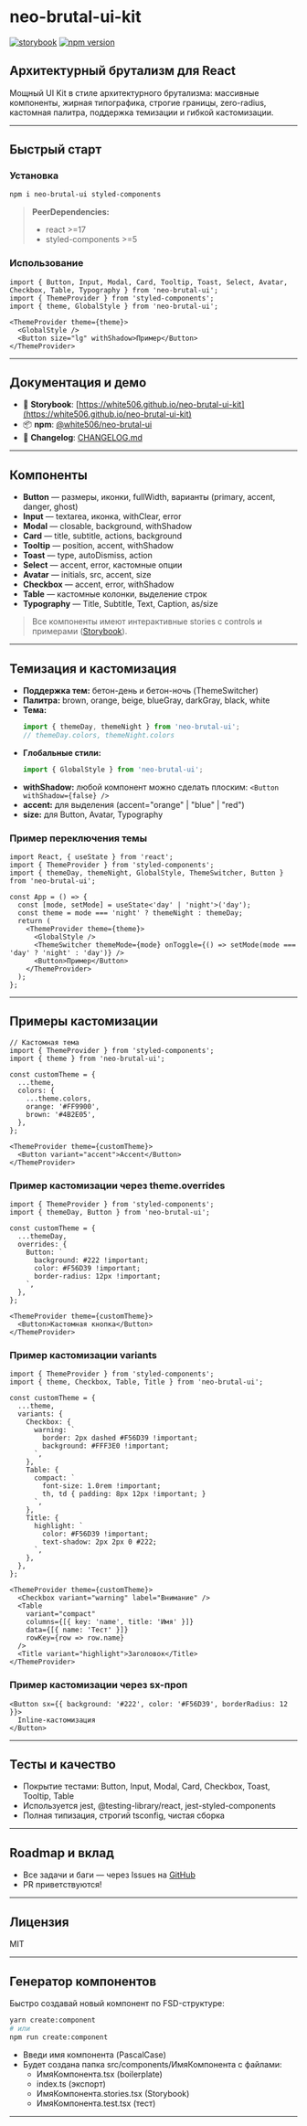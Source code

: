 # neo-brutal-ui-kit

[![storybook](https://img.shields.io/badge/storybook-online-orange)](https://white506.github.io/neo-brutal-ui-kit)
[![npm version](https://img.shields.io/npm/v/@white506/neo-brutal-ui)](https://www.npmjs.com/package/@white506/neo-brutal-ui)

## Архитектурный брутализм для React

Мощный UI Kit в стиле архитектурного брутализма: массивные компоненты, жирная типографика, строгие границы, zero-radius, кастомная палитра, поддержка темизации и гибкой кастомизации.

---

## Быстрый старт

### Установка

```bash
npm i neo-brutal-ui styled-components
```

> **PeerDependencies:**
> - react >=17
> - styled-components >=5

### Использование

```tsx
import { Button, Input, Modal, Card, Tooltip, Toast, Select, Avatar, Checkbox, Table, Typography } from 'neo-brutal-ui';
import { ThemeProvider } from 'styled-components';
import { theme, GlobalStyle } from 'neo-brutal-ui';

<ThemeProvider theme={theme}>
  <GlobalStyle />
  <Button size="lg" withShadow>Пример</Button>
</ThemeProvider>
```

---

## Документация и демо

- 📖 **Storybook**: [https://white506.github.io/neo-brutal-ui-kit](https://white506.github.io/neo-brutal-ui-kit)
- 📦 **npm**: [@white506/neo-brutal-ui](https://www.npmjs.com/package/@white506/neo-brutal-ui)
- 📝 **Changelog**: [CHANGELOG.md](./CHANGELOG.md)

---

## Компоненты

- **Button** — размеры, иконки, fullWidth, варианты (primary, accent, danger, ghost)
- **Input** — textarea, иконка, withClear, error
- **Modal** — closable, background, withShadow
- **Card** — title, subtitle, actions, background
- **Tooltip** — position, accent, withShadow
- **Toast** — type, autoDismiss, action
- **Select** — accent, error, кастомные опции
- **Avatar** — initials, src, accent, size
- **Checkbox** — accent, error, withShadow
- **Table** — кастомные колонки, выделение строк
- **Typography** — Title, Subtitle, Text, Caption, as/size

> Все компоненты имеют интерактивные stories с controls и примерами ([Storybook](https://white506.github.io/neo-brutal-ui-kit)).

---

## Темизация и кастомизация

- **Поддержка тем:** бетон-день и бетон-ночь (ThemeSwitcher)
- **Палитра:** brown, orange, beige, blueGray, darkGray, black, white
- **Тема:**
  ```ts
  import { themeDay, themeNight } from 'neo-brutal-ui';
  // themeDay.colors, themeNight.colors
  ```
- **Глобальные стили:**
  ```ts
  import { GlobalStyle } from 'neo-brutal-ui';
  ```
- **withShadow:** любой компонент можно сделать плоским: `<Button withShadow={false} />`
- **accent:** для выделения (accent="orange" | "blue" | "red")
- **size:** для Button, Avatar, Typography

### Пример переключения темы

```tsx
import React, { useState } from 'react';
import { ThemeProvider } from 'styled-components';
import { themeDay, themeNight, GlobalStyle, ThemeSwitcher, Button } from 'neo-brutal-ui';

const App = () => {
  const [mode, setMode] = useState<'day' | 'night'>('day');
  const theme = mode === 'night' ? themeNight : themeDay;
  return (
    <ThemeProvider theme={theme}>
      <GlobalStyle />
      <ThemeSwitcher themeMode={mode} onToggle={() => setMode(mode === 'day' ? 'night' : 'day')} />
      <Button>Пример</Button>
    </ThemeProvider>
  );
};
```

---

## Примеры кастомизации

```tsx
// Кастомная тема
import { ThemeProvider } from 'styled-components';
import { theme } from 'neo-brutal-ui';

const customTheme = {
  ...theme,
  colors: {
    ...theme.colors,
    orange: '#FF9900',
    brown: '#4B2E05',
  },
};

<ThemeProvider theme={customTheme}>
  <Button variant="accent">Accent</Button>
</ThemeProvider>
```

### Пример кастомизации через theme.overrides

```tsx
import { ThemeProvider } from 'styled-components';
import { themeDay, Button } from 'neo-brutal-ui';

const customTheme = {
  ...themeDay,
  overrides: {
    Button: `
      background: #222 !important;
      color: #F56D39 !important;
      border-radius: 12px !important;
    `,
  },
};

<ThemeProvider theme={customTheme}>
  <Button>Кастомная кнопка</Button>
</ThemeProvider>
```

### Пример кастомизации variants

```tsx
import { ThemeProvider } from 'styled-components';
import { theme, Checkbox, Table, Title } from 'neo-brutal-ui';

const customTheme = {
  ...theme,
  variants: {
    Checkbox: {
      warning: `
        border: 2px dashed #F56D39 !important;
        background: #FFF3E0 !important;
      `,
    },
    Table: {
      compact: `
        font-size: 1.0rem !important;
        th, td { padding: 8px 12px !important; }
      `,
    },
    Title: {
      highlight: `
        color: #F56D39 !important;
        text-shadow: 2px 2px 0 #222;
      `,
    },
  },
};

<ThemeProvider theme={customTheme}>
  <Checkbox variant="warning" label="Внимание" />
  <Table
    variant="compact"
    columns={[{ key: 'name', title: 'Имя' }]}
    data={[{ name: 'Тест' }]}
    rowKey={row => row.name}
  />
  <Title variant="highlight">Заголовок</Title>
</ThemeProvider>
```

### Пример кастомизации через sx-проп

```tsx
<Button sx={{ background: '#222', color: '#F56D39', borderRadius: 12 }}>
  Inline-кастомизация
</Button>
```

---

## Тесты и качество

- Покрытие тестами: Button, Input, Modal, Card, Checkbox, Toast, Tooltip, Table
- Используется jest, @testing-library/react, jest-styled-components
- Полная типизация, строгий tsconfig, чистая сборка

---

## Roadmap и вклад

- Все задачи и баги — через Issues на [GitHub](https://github.com/white506/neo-brutal-ui-kit)
- PR приветствуются!

---

## Лицензия

MIT

---

## Генератор компонентов

Быстро создавай новый компонент по FSD-структуре:

```bash
yarn create:component
# или
npm run create:component
```

- Введи имя компонента (PascalCase)
- Будет создана папка src/components/ИмяКомпонента с файлами:
  - ИмяКомпонента.tsx (boilerplate)
  - index.ts (экспорт)
  - ИмяКомпонента.stories.tsx (Storybook)
  - ИмяКомпонента.test.tsx (тест)

---
